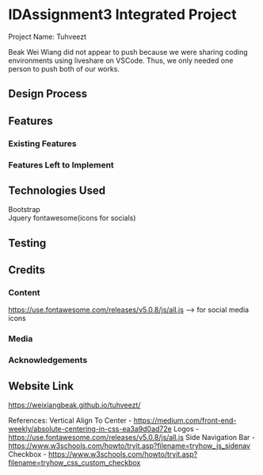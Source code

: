# IDAssignment3 Integrated Project
Project Name: Tuhveezt

Beak Wei Wiang did not appear to push because we were sharing coding environments using liveshare on VSCode. Thus, we only needed one person to push both of our works. 

## Design Process


## Features


### Existing Features


### Features Left to Implement


## Technologies Used
Bootstrap <br>
Jquery
fontawesome(icons for socials)

## Testing


## Credits

### Content
https://use.fontawesome.com/releases/v5.0.8/js/all.js --> for social media icons

### Media


### Acknowledgements


## Website Link
https://weixiangbeak.github.io/tuhveezt/

References:
Vertical Align To Center - https://medium.com/front-end-weekly/absolute-centering-in-css-ea3a9d0ad72e
Logos - https://use.fontawesome.com/releases/v5.0.8/js/all.js
Side Navigation Bar - https://www.w3schools.com/howto/tryit.asp?filename=tryhow_js_sidenav
Checkbox - https://www.w3schools.com/howto/tryit.asp?filename=tryhow_css_custom_checkbox